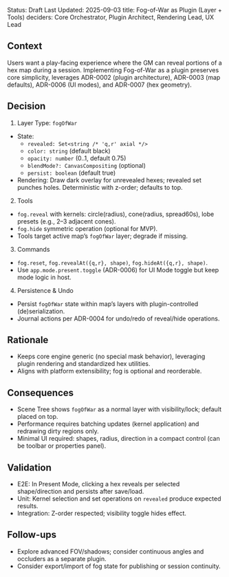 Status: Draft
Last Updated: 2025-09-03
title: Fog-of-War as Plugin (Layer + Tools)
deciders: Core Orchestrator, Plugin Architect, Rendering Lead, UX Lead

## Context

Users want a play-facing experience where the GM can reveal portions of a hex map during a session. Implementing Fog-of-War as a plugin preserves core simplicity, leverages ADR-0002 (plugin architecture), ADR-0003 (map defaults), ADR-0006 (UI modes), and ADR-0007 (hex geometry).

## Decision

1) Layer Type: `fogOfWar`
- State:
  - `revealed: Set<string /* 'q,r' axial */>`
  - `color: string` (default black)
  - `opacity: number` (0..1, default 0.75)
  - `blendMode?: CanvasCompositing` (optional)
  - `persist: boolean` (default true)
- Rendering: Draw dark overlay for unrevealed hexes; revealed set punches holes. Deterministic with z-order; defaults to top.

2) Tools
- `fog.reveal` with kernels: circle(radius), cone(radius, spread60s), lobe presets (e.g., 2–3 adjacent cones).
- `fog.hide` symmetric operation (optional for MVP).
- Tools target active map’s `fogOfWar` layer; degrade if missing.

3) Commands
- `fog.reset`, `fog.revealAt({q,r}, shape)`, `fog.hideAt({q,r}, shape)`.
- Use `app.mode.present.toggle` (ADR-0006) for UI Mode toggle but keep mode logic in host.

4) Persistence & Undo
- Persist `fogOfWar` state within map’s layers with plugin-controlled (de)serialization.
- Journal actions per ADR-0004 for undo/redo of reveal/hide operations.

## Rationale

- Keeps core engine generic (no special mask behavior), leveraging plugin rendering and standardized hex utilities.
- Aligns with platform extensibility; fog is optional and reorderable.

## Consequences

- Scene Tree shows `fogOfWar` as a normal layer with visibility/lock; default placed on top.
- Performance requires batching updates (kernel application) and redrawing dirty regions only.
- Minimal UI required: shapes, radius, direction in a compact control (can be toolbar or properties panel).

## Validation

- E2E: In Present Mode, clicking a hex reveals per selected shape/direction and persists after save/load.
- Unit: Kernel selection and set operations on `revealed` produce expected results.
- Integration: Z-order respected; visibility toggle hides effect.

## Follow-ups

- Explore advanced FOV/shadows; consider continuous angles and occluders as a separate plugin.
- Consider export/import of fog state for publishing or session continuity.

